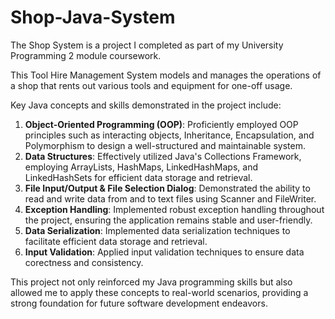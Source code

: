 # Shop-Java-System

The Shop System is a project I completed as part of my University Programming 2 module coursework.

This Tool Hire Management System models and manages the operations of a shop that rents out various tools and equipment for one-off usage.

Key Java concepts and skills demonstrated in the project include:
1. **Object-Oriented Programming (OOP)**: Proficiently employed OOP principles such as interacting objects, Inheritance, Encapsulation, and Polymorphism to design a well-structured and maintainable system.
2. **Data Structures**: Effectively utilized Java's Collections Framework, employing ArrayLists, HashMaps, LinkedHashMaps, and LinkedHashSets for efficient data storage and retrieval.
3. **File Input/Output & File Selection Dialog**: Demonstrated the ability to read and write data from and to text files using Scanner and FileWriter.
4. **Exception Handling**: Implemented robust exception handling throughout the project, ensuring the application remains stable and user-friendly.
5. **Data Serialization**: Implemented data serialization techniques to facilitate efficient data storage and retrieval.
6. **Input Validation**: Applied input validation techniques to ensure data corectness and consistency.

This project not only reinforced my Java programming skills but also allowed me to apply these concepts to real-world scenarios, providing a strong foundation for future software development endeavors.
